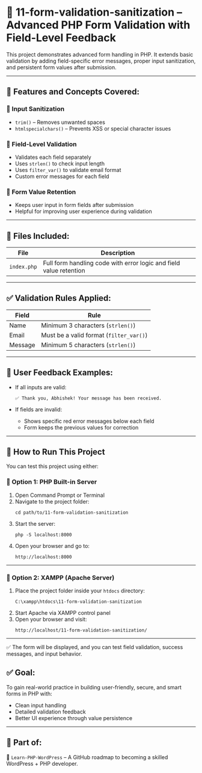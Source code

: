 # 📁 11-form-validation-sanitization – Advanced PHP Form Validation with Field-Level Feedback

This project demonstrates advanced form handling in PHP. It extends basic validation by adding field-specific error messages, proper input sanitization, and persistent form values after submission.

---

## 🧠 Features and Concepts Covered:

### 🔹 Input Sanitization
- `trim()` – Removes unwanted spaces
- `htmlspecialchars()` – Prevents XSS or special character issues

### 🔹 Field-Level Validation
- Validates each field separately
- Uses `strlen()` to check input length
- Uses `filter_var()` to validate email format
- Custom error messages for each field

### 🔹 Form Value Retention
- Keeps user input in form fields after submission
- Helpful for improving user experience during validation

---

## 📂 Files Included:

| File        | Description                                    |
|-------------|------------------------------------------------|
| `index.php` | Full form handling code with error logic and field value retention |

---

## ✅ Validation Rules Applied:

| Field    | Rule                                         |
|----------|----------------------------------------------|
| Name     | Minimum 3 characters (`strlen()`)            |
| Email    | Must be a valid format (`filter_var()`)      |
| Message  | Minimum 5 characters (`strlen()`)            |

---

## 🧪 User Feedback Examples:

- If all inputs are valid:
  ```
  ✅ Thank you, Abhishek! Your message has been received.
  ```

- If fields are invalid:
  - Shows specific red error messages below each field
  - Form keeps the previous values for correction

---

## 🧪 How to Run This Project

You can test this project using either:

### 🔹 Option 1: PHP Built-in Server

1. Open Command Prompt or Terminal
2. Navigate to the project folder:
   ```
   cd path/to/11-form-validation-sanitization
   ```
3. Start the server:
   ```
   php -S localhost:8000
   ```
4. Open your browser and go to:
   ```
   http://localhost:8000
   ```

---

### 🔹 Option 2: XAMPP (Apache Server)

1. Place the project folder inside your `htdocs` directory:
   ```
   C:\xampp\htdocs\11-form-validation-sanitization
   ```
2. Start Apache via XAMPP control panel
3. Open your browser and visit:
   ```
   http://localhost/11-form-validation-sanitization/
   ```

---

✅ The form will be displayed, and you can test field validation, success messages, and input behavior.


## ✅ Goal:

To gain real-world practice in building user-friendly, secure, and smart forms in PHP with:
- Clean input handling
- Detailed validation feedback
- Better UI experience through value persistence

---

## 📌 Part of:

📁 `Learn-PHP-WordPress` – A GitHub roadmap to becoming a skilled WordPress + PHP developer.

